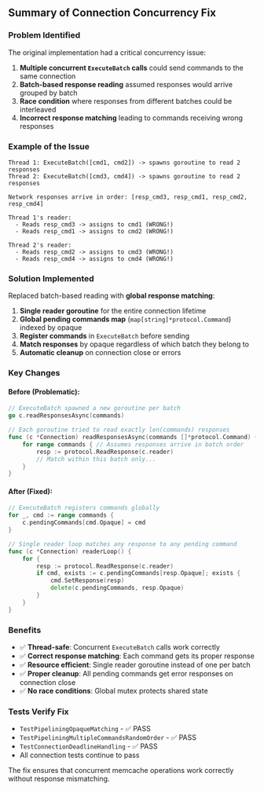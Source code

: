## Summary of Connection Concurrency Fix

### Problem Identified
The original implementation had a critical concurrency issue:

1. **Multiple concurrent `ExecuteBatch` calls** could send commands to the same connection
2. **Batch-based response reading** assumed responses would arrive grouped by batch
3. **Race condition** where responses from different batches could be interleaved
4. **Incorrect response matching** leading to commands receiving wrong responses

### Example of the Issue
```
Thread 1: ExecuteBatch([cmd1, cmd2]) -> spawns goroutine to read 2 responses
Thread 2: ExecuteBatch([cmd3, cmd4]) -> spawns goroutine to read 2 responses

Network responses arrive in order: [resp_cmd3, resp_cmd1, resp_cmd2, resp_cmd4]

Thread 1's reader:
  - Reads resp_cmd3 -> assigns to cmd1 (WRONG!)
  - Reads resp_cmd1 -> assigns to cmd2 (WRONG!)

Thread 2's reader:
  - Reads resp_cmd2 -> assigns to cmd3 (WRONG!)
  - Reads resp_cmd4 -> assigns to cmd4 (WRONG!)
```

### Solution Implemented
Replaced batch-based reading with **global response matching**:

1. **Single reader goroutine** for the entire connection lifetime
2. **Global pending commands map** (`map[string]*protocol.Command`) indexed by opaque
3. **Register commands** in `ExecuteBatch` before sending
4. **Match responses** by opaque regardless of which batch they belong to
5. **Automatic cleanup** on connection close or errors

### Key Changes

#### Before (Problematic):
```go
// ExecuteBatch spawned a new goroutine per batch
go c.readResponsesAsync(commands)

// Each goroutine tried to read exactly len(commands) responses
func (c *Connection) readResponsesAsync(commands []*protocol.Command) {
    for range commands { // Assumes responses arrive in batch order
        resp := protocol.ReadResponse(c.reader)
        // Match within this batch only...
    }
}
```

#### After (Fixed):
```go
// ExecuteBatch registers commands globally
for _, cmd := range commands {
    c.pendingCommands[cmd.Opaque] = cmd
}

// Single reader loop matches any response to any pending command
func (c *Connection) readerLoop() {
    for {
        resp := protocol.ReadResponse(c.reader)
        if cmd, exists := c.pendingCommands[resp.Opaque]; exists {
            cmd.SetResponse(resp)
            delete(c.pendingCommands, resp.Opaque)
        }
    }
}
```

### Benefits
- ✅ **Thread-safe**: Concurrent `ExecuteBatch` calls work correctly
- ✅ **Correct response matching**: Each command gets its proper response
- ✅ **Resource efficient**: Single reader goroutine instead of one per batch
- ✅ **Proper cleanup**: All pending commands get error responses on connection close
- ✅ **No race conditions**: Global mutex protects shared state

### Tests Verify Fix
- `TestPipeliningOpaqueMatching` - ✅ PASS
- `TestPipeliningMultipleCommandsRandomOrder` - ✅ PASS
- `TestConnectionDeadlineHandling` - ✅ PASS
- All connection tests continue to pass

The fix ensures that concurrent memcache operations work correctly without response mismatching.
